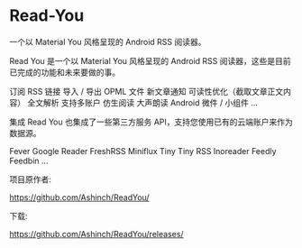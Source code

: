 # Read-You
一个以 Material You 风格呈现的 Android RSS 阅读器。


Read You 是一个以 Material You 风格呈现的 Android RSS 阅读器，这些是目前已完成的功能和未来要做的事。

 订阅 RSS 链接
 导入 / 导出 OPML 文件
 新文章通知
 可读性优化（截取文章正文内容）
 全文解析
 支持多账户
 仿生阅读
 大声朗读
 Android 微件 / 小组件
 ...



 集成
Read You 也集成了一些第三方服务 API，支持您使用已有的云端账户来作为数据源。

 Fever
 Google Reader
 FreshRSS
 Miniflux
 Tiny Tiny RSS
 Inoreader
 Feedly
 Feedbin
 ...

 项目原作者:
 
 https://github.com/Ashinch/ReadYou/
 
 下载:
 
 https://github.com/Ashinch/ReadYou/releases/

 

 
